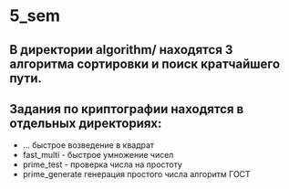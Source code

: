 # 5_sem
## В директории algorithm/ находятся 3 алгоритма сортировки и поиск кратчайшего пути.
## Задания по криптографии находятся в отдельных директориях:
 - ... быстрое возведение в квадрат
- fast_multi - быстрое умножение чисел
- prime_test - проверка числа на простоту
- prime_generate генерация простого числа алгоритм ГОСТ
